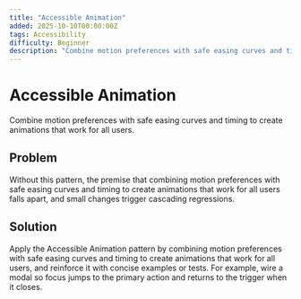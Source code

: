 ```yaml
---
title: "Accessible Animation"
added: 2025-10-10T00:00:00Z
tags: Accessibility
difficulty: Beginner
description: "Combine motion preferences with safe easing curves and timing to create animations that work for all users."
---
```

# Accessible Animation

Combine motion preferences with safe easing curves and timing to create animations that work for all users.

## Problem

Without this pattern, the premise that combining motion preferences with safe easing curves and timing to create animations that work for all users falls apart, and small changes trigger cascading regressions.

## Solution

Apply the Accessible Animation pattern by combining motion preferences with safe easing curves and timing to create animations that work for all users, and reinforce it with concise examples or tests. For example, wire a modal so focus jumps to the primary action and returns to the trigger when it closes.
